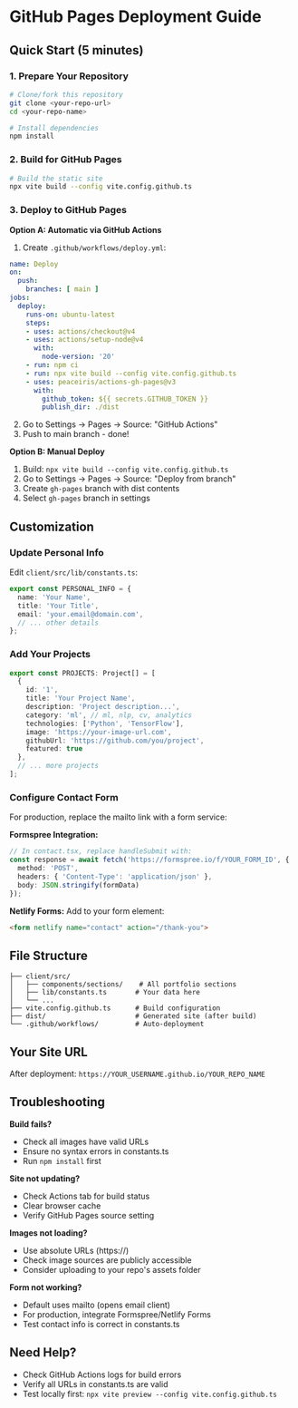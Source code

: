 # GitHub Pages Deployment Guide

## Quick Start (5 minutes)

### 1. Prepare Your Repository
```bash
# Clone/fork this repository
git clone <your-repo-url>
cd <your-repo-name>

# Install dependencies
npm install
```

### 2. Build for GitHub Pages
```bash
# Build the static site
npx vite build --config vite.config.github.ts
```

### 3. Deploy to GitHub Pages

**Option A: Automatic via GitHub Actions**
1. Create `.github/workflows/deploy.yml`:
```yaml
name: Deploy
on:
  push:
    branches: [ main ]
jobs:
  deploy:
    runs-on: ubuntu-latest
    steps:
    - uses: actions/checkout@v4
    - uses: actions/setup-node@v4
      with:
        node-version: '20'
    - run: npm ci
    - run: npx vite build --config vite.config.github.ts
    - uses: peaceiris/actions-gh-pages@v3
      with:
        github_token: ${{ secrets.GITHUB_TOKEN }}
        publish_dir: ./dist
```

2. Go to Settings → Pages → Source: "GitHub Actions"
3. Push to main branch - done!

**Option B: Manual Deploy**
1. Build: `npx vite build --config vite.config.github.ts`
2. Go to Settings → Pages → Source: "Deploy from branch"
3. Create `gh-pages` branch with dist contents
4. Select `gh-pages` branch in settings

## Customization

### Update Personal Info
Edit `client/src/lib/constants.ts`:
```typescript
export const PERSONAL_INFO = {
  name: 'Your Name',
  title: 'Your Title',
  email: 'your.email@domain.com',
  // ... other details
};
```

### Add Your Projects
```typescript
export const PROJECTS: Project[] = [
  {
    id: '1',
    title: 'Your Project Name',
    description: 'Project description...',
    category: 'ml', // ml, nlp, cv, analytics
    technologies: ['Python', 'TensorFlow'],
    image: 'https://your-image-url.com',
    githubUrl: 'https://github.com/you/project',
    featured: true
  },
  // ... more projects
];
```

### Configure Contact Form

For production, replace the mailto link with a form service:

**Formspree Integration:**
```typescript
// In contact.tsx, replace handleSubmit with:
const response = await fetch('https://formspree.io/f/YOUR_FORM_ID', {
  method: 'POST',
  headers: { 'Content-Type': 'application/json' },
  body: JSON.stringify(formData)
});
```

**Netlify Forms:**
Add to your form element:
```html
<form netlify name="contact" action="/thank-you">
```

## File Structure
```
├── client/src/
│   ├── components/sections/    # All portfolio sections
│   ├── lib/constants.ts       # Your data here
│   └── ...
├── vite.config.github.ts      # Build configuration
├── dist/                      # Generated site (after build)
└── .github/workflows/         # Auto-deployment
```

## Your Site URL
After deployment: `https://YOUR_USERNAME.github.io/YOUR_REPO_NAME`

## Troubleshooting

**Build fails?**
- Check all images have valid URLs
- Ensure no syntax errors in constants.ts
- Run `npm install` first

**Site not updating?**
- Check Actions tab for build status
- Clear browser cache
- Verify GitHub Pages source setting

**Images not loading?**
- Use absolute URLs (https://)
- Check image sources are publicly accessible
- Consider uploading to your repo's assets folder

**Form not working?**
- Default uses mailto (opens email client)
- For production, integrate Formspree/Netlify Forms
- Test contact info is correct in constants.ts

## Need Help?
- Check GitHub Actions logs for build errors
- Verify all URLs in constants.ts are valid
- Test locally first: `npx vite preview --config vite.config.github.ts`